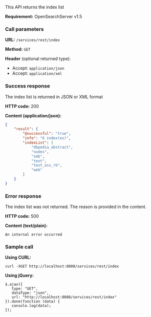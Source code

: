 This API returns the index list

**Requirement:** OpenSearchServer v1.5

### Call parameters

**URL:** ```/services/rest/index```

**Method:** ```GET```

**Header** (optional returned type):
- Accept: ```application/json```
- Accept: ```application/xml```

### Success response
The index list is returned in JSON or XML format

**HTTP code:**
200

**Content (application/json):**
```json
{
    "result": {
        "@successful": "true",
        "info": "6 index(es)",
        "indexList": [
            "dbpedia_abstract",
            "nodes",
            "smb",
            "test",
            "test_oss_rb",
            "web"
        ]
    }
}
```

### Error response

The index list was not returned. The reason is provided in the content.

**HTTP code:**
500

**Content (text/plain):**
```
An internal error occurred
```

### Sample call

**Using CURL:**
```shell
curl -XGET http://localhost:8080/services/rest/index
```

**Using jQuery:**
```
$.ajax({ 
   type: "GET",
   dataType: "json",
   url: "http://localhost:8080/services/rest/index"
}).done(function (data) {
   console.log(data);
});
```